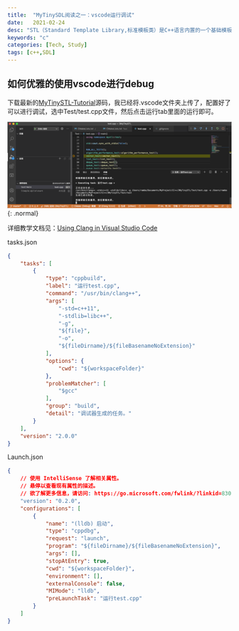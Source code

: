 ```yaml
---
title:  "MyTinySDL阅读之一：vscode运行调试"
date:   2021-02-24
desc: "STL（Standard Template Library,标准模板类）是C++语言内置的一个基础模板集合，包含了各种常用的存储数据的模板类及相应的操作函数。STL最初是由惠普实验室（Hewett-Packard Labs）开发，并与1998年被定为国际标准，正式成为C++语言的标准库。MyTinySDL自己简单的实现一套此标准库。"
keywords: "c"
categories: [Tech, Study]
tags: [c++,SDL]
---
```


## 如何优雅的使用vscode进行debug

下载最新的[MyTinySTL-Tutorial](https://github.com/RamboQiu/MyTinySTL-Tutorial)源码，我已经将.vscode文件夹上传了，配置好了可以进行调试，选中Test/test.cpp文件，然后点击运行tab里面的运行即可。

![screenshot-20210304-175148](/assets/img/study/screenshot-20210304-175148.png){: .normal}

详细教学文档见：[Using Clang in Visual Studio Code](https://code.visualstudio.com/docs/cpp/config-clang-mac)

tasks.json

```json
{
    "tasks": [
        {
            "type": "cppbuild",
            "label": "运行test.cpp",
            "command": "/usr/bin/clang++",
            "args": [
                "-std=c++11",
                "-stdlib=libc++",
                "-g",
                "${file}",
                "-o",
                "${fileDirname}/${fileBasenameNoExtension}"
            ],
            "options": {
                "cwd": "${workspaceFolder}"
            },
            "problemMatcher": [
                "$gcc"
            ],
            "group": "build",
            "detail": "调试器生成的任务。"
        }
    ],
    "version": "2.0.0"
}
```

Launch.json

```json
{
    // 使用 IntelliSense 了解相关属性。 
    // 悬停以查看现有属性的描述。
    // 欲了解更多信息，请访问: https://go.microsoft.com/fwlink/?linkid=830387
    "version": "0.2.0",
    "configurations": [
        {
            "name": "(lldb) 启动",
            "type": "cppdbg",
            "request": "launch",
            "program": "${fileDirname}/${fileBasenameNoExtension}",
            "args": [],
            "stopAtEntry": true,
            "cwd": "${workspaceFolder}",
            "environment": [],
            "externalConsole": false,
            "MIMode": "lldb",
            "preLaunchTask": "运行test.cpp"
        }
    ]
}
```

